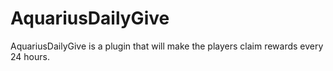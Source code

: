 # AquariusDailyGive
AquariusDailyGive is a plugin that will make the players claim rewards every 24 hours.
